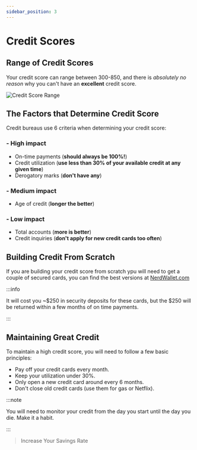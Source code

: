 ```yaml
---
sidebar_position: 3
---
```


# Credit Scores

## Range of Credit Scores

Your credit score can range between 300-850, and there is *absolutely no reason* why you can't have an **excellent** credit score.

![Credit Score Range](/img/cs-range.svg)

## The Factors that Determine Credit Score

Credit bureaus use 6 criteria when determining your credit score:

### - High impact
- On-time payments (**should always be 100%!**)
- Credit utilization (**use less than 30% of your available credit at any given time**)
- Derogatory marks (**don't have any**)

### - Medium impact
- Age of credit (**longer the better**)

### - Low impact
- Total accounts (**more is better**)
- Credit inquiries (**don't apply for new credit cards too often**)

## Building Credit From Scratch

If you are building your credit score from scratch ypu will need to get a couple of secured cards, you can find the best versions at [NerdWallet.com](https://www.nerdwallet.com/secured-credit-cards)

:::info 

It will cost you ~$250 in security deposits for these cards, but the $250 will be returned within a few months of on time payments.

:::

## Maintaining Great Credit

To maintain a high credit score, you will need to follow a few basic principles:

- Pay off your credit cards every month.
- Keep your utilization under 30%.
- Only open a new credit card around every 6 months.
- Don't close old credit cards (use them for gas or Netflix).

:::note

You will need to monitor your credit from the day you start until the day you die. Make it a habit.

:::

>Increase Your Savings Rate